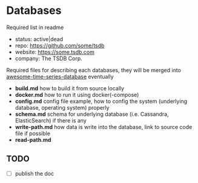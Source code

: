# Databases

Required list in readme

- status: active|dead
- repo: https://github.com/some/tsdb
- website: https://some.tsdb.com
- company: The TSDB Corp.

Required files for describing each databases, they will be merged into [awesome-time-series-database](https://github.com/xephonhq/awesome-time-series-database) eventually

- **build.md** how to build it from source locally
- **docker.md** how to run it using docker(-compose)
- **config.md** config file example, how to config the system (underlying database, operating system) properly
- **schema.md** schema for underlying database (i.e. Cassandra, ElasticSearch) if there is any
- **write-path.md** how data is write into the database, link to source code file if possible
- **read-path.md** 

## TODO

- [ ] publish the doc